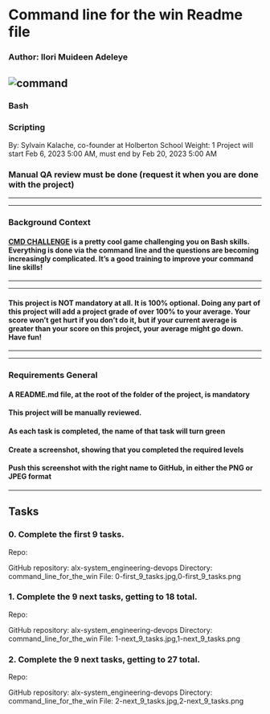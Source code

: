 # Command line for the win Readme file

### Author: Ilori Muideen Adeleye

![command](https://user-images.githubusercontent.com/113618032/219871471-ab7d34c6-79f7-4016-90da-67cc2e5be43d.png)
----
### Bash
### Scripting

By: Sylvain Kalache, co-founder at Holberton School
Weight: 1
Project will start Feb 6, 2023 5:00 AM, must end by Feb 20, 2023 5:00 AM

### Manual QA review must be done (request it when you are done with the project)
----

----
### Background Context

#### [CMD CHALLENGE](https://cmdchallenge.com/) is a pretty cool game challenging you on Bash skills. Everything is done via the command line and the questions are becoming increasingly complicated. It’s a good training to improve your command line skills!
----

----
#### This project is NOT mandatory at all. It is 100% optional. Doing any part of this project will add a project grade of over 100% to your average. Your score won’t get hurt if you don’t do it, but if your current average is greater than your score on this project, your average might go down. Have fun!
----

----
### Requirements General

#### A README.md file, at the root of the folder of the project, is mandatory
#### This project will be manually reviewed.
#### As each task is completed, the name of that task will turn green
#### Create a screenshot, showing that you completed the required levels
#### Push this screenshot with the right name to GitHub, in either the PNG or JPEG format
----

## Tasks
### 0. Complete the first 9 tasks.

Repo:

GitHub repository: alx-system_engineering-devops
Directory: command_line_for_the_win
File: 0-first_9_tasks.jpg,0-first_9_tasks.png

### 1. Complete the 9 next tasks, getting to 18 total.

Repo:

GitHub repository: alx-system_engineering-devops
Directory: command_line_for_the_win
File: 1-next_9_tasks.jpg,1-next_9_tasks.png

### 2. Complete the 9 next tasks, getting to 27 total.

Repo:

GitHub repository: alx-system_engineering-devops
Directory: command_line_for_the_win
File: 2-next_9_tasks.jpg,2-next_9_tasks.png
